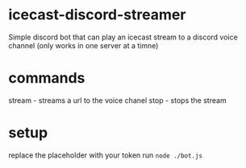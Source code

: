# icecast-discord-streamer

Simple discord bot that can play an icecast stream to a discord voice channel
(only works in one server at a timne)

# commands

stream - streams a url to the voice chanel
stop - stops the stream


# setup

replace the placeholder with your token
run ```node ./bot.js```